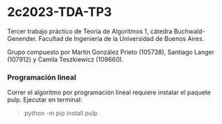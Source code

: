# 2c2023-TDA-TP3
Tercer trabajo práctico de Teoría de Algoritmos 1, cátedra Buchwald-Genender. Facultad de Ingeniería de la Universidad de Buenos Aires.

Grupo compuesto por Martín González Prieto (105738), Santiago Langer (107912) y Camila Teszkiewicz (109660).

### Programación lineal
Correr el algoritmo por programación lineal requiere instalar el paquete pulp. Ejecutar en terminal: 
> python -m pip install pulp
